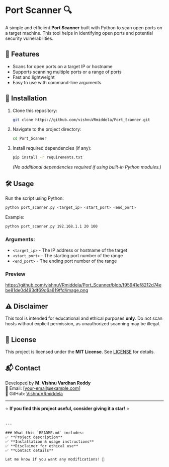 # Port Scanner 🔍

A simple and efficient **Port Scanner** built with Python to scan open ports on a target machine. This tool helps in identifying open ports and potential security vulnerabilities.

## 📌 Features
- Scans for open ports on a target IP or hostname
- Supports scanning multiple ports or a range of ports
- Fast and lightweight
- Easy to use with command-line arguments

## 🚀 Installation
1. Clone this repository:
   ```bash
   git clone https://github.com/vishnuVRmiddela/Port_Scanner.git
   ```
2. Navigate to the project directory:
   ```bash
   cd Port_Scanner
   ```
3. Install required dependencies (if any):
   ```bash
   pip install -r requirements.txt
   ```
   *(No additional dependencies required if using built-in Python modules.)*

## 🛠️ Usage
Run the script using Python:

```bash
python port_scanner.py <target_ip> <start_port> <end_port>
```
Example:
```bash
python port_scanner.py 192.168.1.1 20 100
```

### Arguments:
- `<target_ip>` - The IP address or hostname of the target
- `<start_port>` - The starting port number of the range
- `<end_port>` - The ending port number of the range

### Preview
https://github.com/vishnuVRmiddela/Port_Scanner/blob/f95941ef8212d74ebe81de0d493df69d6a619ffd/image.png



## ⚠️ Disclaimer
This tool is intended for educational and ethical purposes **only**. Do not scan hosts without explicit permission, as unauthorized scanning may be illegal.

## 📜 License
This project is licensed under the **MIT License**. See [LICENSE](LICENSE) for details.

## 📬 Contact
Developed by **M. Vishnu Vardhan Reddy**  
📧 Email: [your-email@example.com]  
🔗 GitHub: [VishnuVRmiddela](https://github.com/vishnuVRmiddela)  

---

⭐ **If you find this project useful, consider giving it a star!** ⭐
```

---

### What this `README.md` includes:
✅ **Project description**  
✅ **Installation & usage instructions**  
✅ **Disclaimer for ethical use**  
✅ **Contact details**  

Let me know if you want any modifications! 🚀
